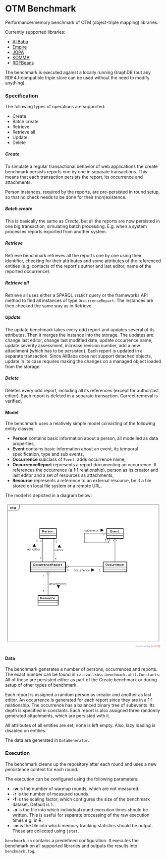 # OTM Benchmark

Performance/memory benchmark of OTM (object-triple mapping) libraries.

Currently supported libraries:
* [AliBaba](https://bitbucket.org/openrdf/alibaba/)
* [Empire](https://github.com/mhgrove/Empire)
* [JOPA](https://github.com/kbss-cvut/jopa)
* [KOMMA](https://github.com/komma/komma)
* [RDFBeans](https://rdfbeans.github.io/)

The benchmark is executed against a locally running GraphDB (but any RDF4J-compatible triple store can be used without the need to modify anything).


### Specification

The following types of operations are supported:
* Create
* Batch create
* Retrieve
* Retrieve all
* Update
* Delete

##### Create

To simulate a regular transactional behavior of web applications the create benchmark persists reports one by one in separate transactions. 
This means that each transaction persists the report, its occurrence and attachments.

Person instances, required by the reports, are pre-persisted in round setup, so that no check needs to be done for their (non)existence.


##### Batch create

This is basically the same as _Create_, but all the reports are now persisted in one big transaction, simulating batch processing. E.g. when a
system processes reports exported from another system.


##### Retrieve

Retrieve benchmark retrieves all the reports one by one using their identifier, checking for their attributes and some attributes of the referenced entities (e.g. contacts
of the report's author and last editor, name of the reported occurrence).

##### Retrieve all

Retrieve all uses either a SPARQL `SELECT` query or the frameworks API method to find all instances of type `OccurrenceReport`. The instances
are then checked the same way as in Retrieve.

##### Update

The update benchmark takes every odd report and updates several of its attributes. Then it merges the instance into the storage.
The updates are: change last editor, change last modified date, update occurrence name, update severity assessment, increase revision number,
add a new attachment (which has to be persisted). Each report is updated in a separate transaction. Since AliBaba does not support
detached objects, update in its case requires making the changes on a managed object loaded from the storage.

##### Delete

Deletes every odd report, including all its references (except for author/last editor). Each report is deleted in a separate transaction.
Correct removal is verified.

#### Model

The benchmark uses a relatively simple model consisting of the following entity classes:
* **Person** contains basic information about a person, all modelled as data properties,
* **Event** contains basic information about an event, its temporal specification, type and sub events,
* **Occurrence** subclass of `Event`, adds occurrence name,
* **OccurrenceReport** represents a report documenting an occurrence. It references the occurrence (a 1:1 relationship), person as its creator and last editor and a set of resources as attachments,
* **Resource** represents a reference to an external resource, be it a file stored on local file system or a remote URL.

The model is depicted in a diagram below:

![Model diagram](model.png "Diagram of the object model used in the benchmark.")


#### Data

The benchmark generates a number of persons, occurrences and reports. The exact number can be found in `cz.cvut.kbss.benchmark.util.Constants`.
All of these are persisted either as part of the Create benchmark or during setup of other types of benchmark.

Each report is assigned a random person as creator and another as last editor. An occurrence is generated for each report since they 
are in a 1:1 relationship. The occurrence has a balanced binary tree of subevents. Its depth is specified in constants.
Each report is also assigned three randomly generated attachments, which are persisted with it.

All attributes of all entities are set, none is left empty. Also, lazy loading is disabled on entities.

The data are generated in `DataGenerator`.


### Execution

The benchmark cleans up the repository after each round and uses a new persistence context for each round.

The execution can be configured using the following parameters:

* **-w** is the number of warmup rounds, which are not measured.
* **-r** is the number of measured rounds.
* **-f** is the scaling factor, which configures the size of the benchmark dataset. Default is 1.
* **-o** is the file into which individual round execution times should be written. This is useful for separate processing of the raw execution times e.g. in R.
* **-m** is the file into which memory tracking statistics should be output. These are collected using `jstat`.

`benchmark.sh` contains a predefined configuration. It executes the benchmark on all supported libraries and outputs the results into `benchmark.log`.

